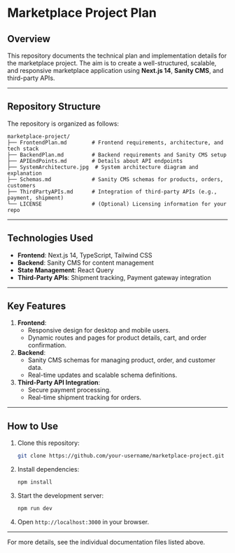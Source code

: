 # Marketplace Project Plan

## Overview
This repository documents the technical plan and implementation details for the marketplace project. The aim is to create a well-structured, scalable, and responsive marketplace application using **Next.js 14**, **Sanity CMS**, and third-party APIs.

---

## Repository Structure
The repository is organized as follows:

```
marketplace-project/
├── FrontendPlan.md        # Frontend requirements, architecture, and tech stack
├── BackendPlan.md         # Backend requirements and Sanity CMS setup
├── APIEndPoints.md        # Details about API endpoints
├── SystemArchitecture.jpg  # System architecture diagram and explanation
├── Schemas.md             # Sanity CMS schemas for products, orders, customers
├── ThirdPartyAPIs.md      # Integration of third-party APIs (e.g., payment, shipment)
└── LICENSE                # (Optional) Licensing information for your repo
```

---

## Technologies Used
- **Frontend**: Next.js 14, TypeScript, Tailwind CSS
- **Backend**: Sanity CMS for content management
- **State Management**: React Query
- **Third-Party APIs**: Shipment tracking, Payment gateway integration

---

## Key Features
1. **Frontend**:
   - Responsive design for desktop and mobile users.
   - Dynamic routes and pages for product details, cart, and order confirmation.
2. **Backend**:
   - Sanity CMS schemas for managing product, order, and customer data.
   - Real-time updates and scalable schema definitions.
3. **Third-Party API Integration**:
   - Secure payment processing.
   - Real-time shipment tracking for orders.

---

## How to Use
1. Clone this repository:
   ```bash
   git clone https://github.com/your-username/marketplace-project.git
   ```
2. Install dependencies:
   ```bash
   npm install
   ```
3. Start the development server:
   ```bash
   npm run dev
   ```
4. Open `http://localhost:3000` in your browser.

---

For more details, see the individual documentation files listed above.
